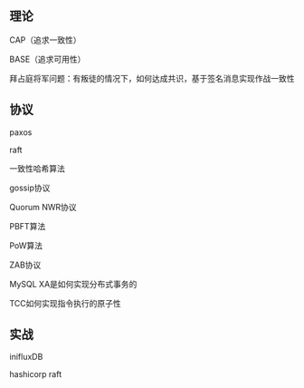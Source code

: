 ## 理论

CAP（追求一致性）

BASE（追求可用性）

拜占庭将军问题：有叛徒的情况下，如何达成共识，基于签名消息实现作战一致性

## 协议

paxos

raft

一致性哈希算法

gossip协议

Quorum NWR协议

PBFT算法

PoW算法 

ZAB协议

MySQL XA是如何实现分布式事务的

TCC如何实现指令执行的原子性

## 实战

inifluxDB

hashicorp raft

